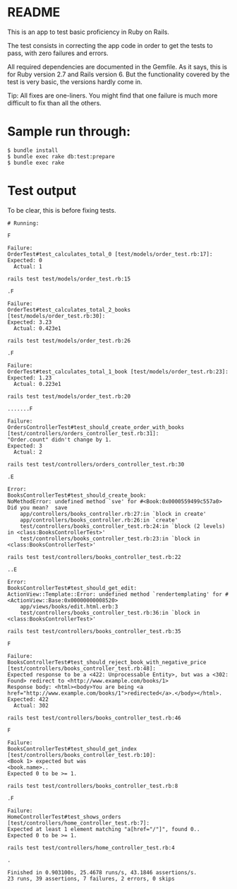 # README

This is an app to test basic proficiency in Ruby on Rails.

The test consists in correcting the app code in order to get the tests
to pass, with zero failures and errors.

All required dependencies are documented in the Gemfile.  As it says,
this is for Ruby version 2.7 and Rails version 6. But the functionality
covered by the test is very basic, the versions hardly come in.

Tip: All fixes are one-liners. You might find that one failure is much
more difficult to fix than all the others.

# Sample run through:

    $ bundle install
    $ bundle exec rake db:test:prepare
    $ bundle exec rake 

# Test output

To be clear, this is before fixing tests.

    # Running:
    
    F
    
    Failure:
    OrderTest#test_calculates_total_0 [test/models/order_test.rb:17]:
    Expected: 0
      Actual: 1
    
    rails test test/models/order_test.rb:15
    
    .F
    
    Failure:
    OrderTest#test_calculates_total_2_books [test/models/order_test.rb:30]:
    Expected: 3.23
      Actual: 0.423e1
    
    rails test test/models/order_test.rb:26
    
    .F
    
    Failure:
    OrderTest#test_calculates_total_1_book [test/models/order_test.rb:23]:
    Expected: 1.23
      Actual: 0.223e1
    
    rails test test/models/order_test.rb:20
    
    .......F
    
    Failure:
    OrdersControllerTest#test_should_create_order_with_books [test/controllers/orders_controller_test.rb:31]:
    "Order.count" didn't change by 1.
    Expected: 3
      Actual: 2
    
    rails test test/controllers/orders_controller_test.rb:30
    
    .E
    
    Error:
    BooksControllerTest#test_should_create_book:
    NoMethodError: undefined method `sve' for #<Book:0x0000559499c557a0>
    Did you mean?  save
        app/controllers/books_controller.rb:27:in `block in create'
        app/controllers/books_controller.rb:26:in `create'
        test/controllers/books_controller_test.rb:24:in `block (2 levels) in <class:BooksControllerTest>'
        test/controllers/books_controller_test.rb:23:in `block in <class:BooksControllerTest>'
    
    rails test test/controllers/books_controller_test.rb:22
    
    ..E
    
    Error:
    BooksControllerTest#test_should_get_edit:
    ActionView::Template::Error: undefined method `rendertemplating' for #<ActionView::Base:0x00000000008520>
        app/views/books/edit.html.erb:3
        test/controllers/books_controller_test.rb:36:in `block in <class:BooksControllerTest>'
    
    rails test test/controllers/books_controller_test.rb:35
    
    F
    
    Failure:
    BooksControllerTest#test_should_reject_book_with_negative_price [test/controllers/books_controller_test.rb:48]:
    Expected response to be a <422: Unprocessable Entity>, but was a <302: Found> redirect to <http://www.example.com/books/1>
    Response body: <html><body>You are being <a href="http://www.example.com/books/1">redirected</a>.</body></html>.
    Expected: 422
      Actual: 302
    
    rails test test/controllers/books_controller_test.rb:46
    
    F
    
    Failure:
    BooksControllerTest#test_should_get_index [test/controllers/books_controller_test.rb:10]:
    <Book 1> expected but was
    <book.name>..
    Expected 0 to be >= 1.
    
    rails test test/controllers/books_controller_test.rb:8
    
    .F
    
    Failure:
    HomeControllerTest#test_shows_orders [test/controllers/home_controller_test.rb:7]:
    Expected at least 1 element matching "a[href="/"]", found 0..
    Expected 0 to be >= 1.
    
    rails test test/controllers/home_controller_test.rb:4
    
    .
    
    Finished in 0.903100s, 25.4678 runs/s, 43.1846 assertions/s.
    23 runs, 39 assertions, 7 failures, 2 errors, 0 skips
